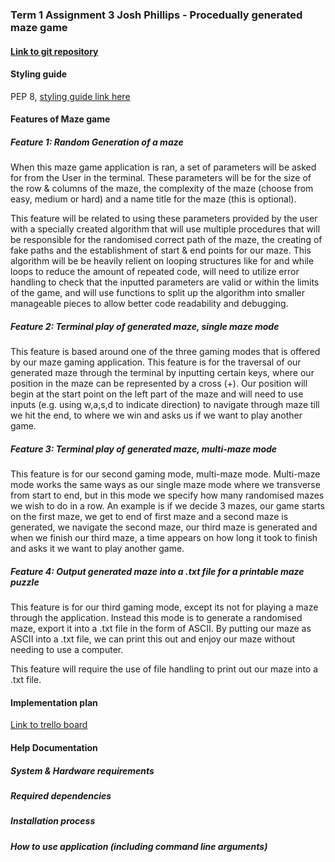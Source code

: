 ### Term 1 Assignment 3 Josh Phillips - Procedually generated maze game

#### [Link to git repository](https://github.com/jophc1/JoshuaPhillips_T1A3)

#### Styling guide
PEP 8, [styling guide link here](https://peps.python.org/pep-0008/)

#### Features of Maze game

##### Feature 1: Random Generation of a maze
When this maze game application is ran, a set of parameters will be asked for from the User in the terminal. These parameters will be for the size of the row & columns of the maze, the complexity of the maze (choose from easy, medium or hard) and a name title for the maze (this is optional).   

This feature will be related to using these parameters provided by the user with a specially created algorithm that will use multiple procedures that will be responsible for the randomised correct path of the maze, the creating of fake paths and the establishment of start & end points for our maze. This algorithm will be be heavily relient on looping structures like for and while loops to reduce the amount of repeated code, will need to utilize error handling to check that the inputted parameters are valid or within the limits of the game, and will use functions to split up the algorithm into smaller manageable pieces to allow better code readability and debugging.

##### Feature 2: Terminal play of generated maze, single maze mode
This feature is based around one of the three gaming modes that is offered by our maze gaming application. This feature is for the traversal of our generated maze through the terminal by inputting certain keys, where our position in the maze can be represented by a cross (+). Our position will begin at the start point on the left part of the maze and will need to use inputs (e.g. using w,a,s,d to indicate direction) to navigate through maze till we hit the end, to where we win and asks us if we want to play another game.   

##### Feature 3: Terminal play of generated maze, multi-maze mode
This feature is for our second gaming mode, multi-maze mode. Multi-maze mode works the same ways as our single maze mode where we transverse from start to end, but in this mode we specify how many randomised mazes we wish to do in a row. An example is if we decide 3 mazes, our game starts on the first maze, we get to end of first maze and a second maze is generated, we navigate the second maze, our third maze is generated and when we finish our third maze, a time appears on how long it took to finish and asks it we want to play another game.

##### Feature 4: Output generated maze into a .txt file for a printable maze puzzle
This feature is for our third gaming mode, except its not for playing a maze through the application. Instead this mode is to generate a randomised maze, export it into a .txt file in the form of ASCII. By putting our maze as ASCII into a .txt file, we can print this out and enjoy our maze without needing to use a computer.   

This feature will require the use of file handling to print out our maze into a .txt file.

#### Implementation plan
[Link to trello board]()

#### Help Documentation
##### System & Hardware requirements

##### Required dependencies

##### Installation process

##### How to use application (including command line arguments)
